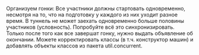 Организуем гонки:
Все участники должны стартовать одновременно, несмотря на то, что на подготовку
у каждого из них уходит разное время.
В туннель не может заехать одновременно больше половины участников (условность).
Попробуйте всё это синхронизировать.
Только после того как все завершат гонку, нужно выдать объявление об окончании.
Можете корректировать классы (в т.ч. конструктор машин) и добавлять объекты 
классов из пакета util.concurrent.